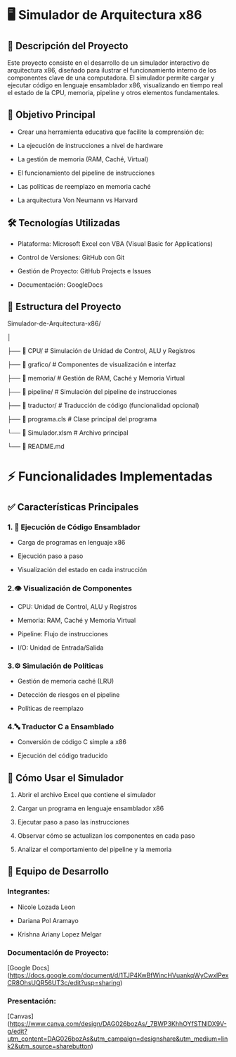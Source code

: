 # 🖥️ Simulador de Arquitectura x86
## 📖 Descripción del Proyecto 
Este proyecto consiste en el desarrollo de un simulador interactivo de arquitectura x86, diseñado para ilustrar el funcionamiento interno de los componentes clave de una computadora. El simulador permite cargar y ejecutar código en lenguaje ensamblador x86, visualizando en tiempo real el estado de la CPU, memoria, pipeline y otros elementos fundamentales.
## 🎯 Objetivo Principal
- Crear una herramienta educativa que facilite la comprensión de:
  
- La ejecución de instrucciones a nivel de hardware
  
- La gestión de memoria (RAM, Caché, Virtual)

- El funcionamiento del pipeline de instrucciones

- Las políticas de reemplazo en memoria caché

- La arquitectura Von Neumann vs Harvard

## 🛠️ Tecnologías Utilizadas
- Plataforma: Microsoft Excel con VBA (Visual Basic for Applications)

- Control de Versiones: GitHub con Git

- Gestión de Proyecto: GitHub Projects e Issues

- Documentación: GoogleDocs

## 📁 Estructura del Proyecto

Simulador-de-Arquitectura-x86/

│

├── 📂 CPU/                 # Simulación de Unidad de Control, ALU y Registros

├── 📂 grafico/             # Componentes de visualización e interfaz

├── 📂 memoria/             # Gestión de RAM, Caché y Memoria Virtual

├── 📂 pipeline/            # Simulación del pipeline de instrucciones

├── 📂 traductor/           # Traducción de código (funcionalidad opcional)

├── 📄 programa.cls         # Clase principal del programa

└── 📄 Simulador.xlsm       # Archivo principal

└── 📄 README.md           

# ⚡ Funcionalidades Implementadas
## ✅ Características Principales
### 1. 🔄 Ejecución de Código Ensamblador

- Carga de programas en lenguaje x86

- Ejecución paso a paso

- Visualización del estado en cada instrucción

### 2.👁️ Visualización de Componentes

- CPU: Unidad de Control, ALU y Registros

- Memoria: RAM, Caché y Memoria Virtual

- Pipeline: Flujo de instrucciones

- I/O: Unidad de Entrada/Salida

### 3.⚙️ Simulación de Políticas

- Gestión de memoria caché (LRU)

- Detección de riesgos en el pipeline

- Políticas de reemplazo

### 4.🔤 Traductor C a Ensamblado

- Conversión de código C simple a x86

- Ejecución del código traducido

## 🚀 Cómo Usar el Simulador
1. Abrir el archivo Excel que contiene el simulador

2. Cargar un programa en lenguaje ensamblador x86

3. Ejecutar paso a paso las instrucciones

4. Observar cómo se actualizan los componentes en cada paso

5. Analizar el comportamiento del pipeline y la memoria

## 👥 Equipo de Desarrollo
### Integrantes:
- Nicole Lozada Leon
  
- Dariana Pol Aramayo
  
- Krishna Ariany Lopez Melgar

### Documentación de Proyecto: 

[Google Docs] (https://docs.google.com/document/d/1TJP4KwBfWincHVuankqWyCwxlPexCR8OhsUQR56UT3c/edit?usp=sharing)
### Presentación: 
[Canvas] (https://www.canva.com/design/DAG026bozAs/_7BWP3KhhOYfSTNlDX9V-g/edit?utm_content=DAG026bozAs&utm_campaign=designshare&utm_medium=link2&utm_source=sharebutton)
